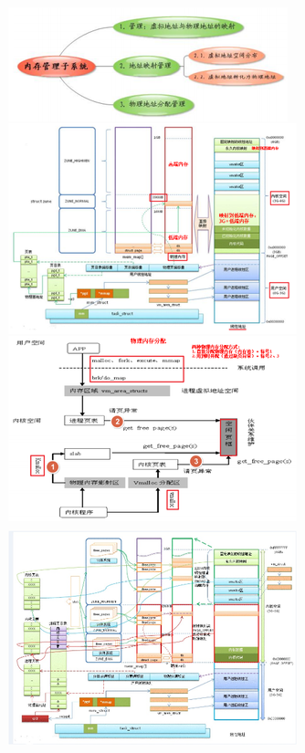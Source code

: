 ![](../photo/Pasted%20image%2020230505103458.png)
![](../photo/Pasted%20image%2020230505104623.png)
![](../photo/Pasted%20image%2020230505105232.png)

![](../photo/Pasted%20image%2020230505110217.png)